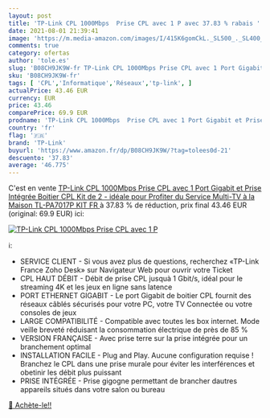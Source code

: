 ```yaml
---
layout: post
title: 'TP-Link CPL 1000Mbps  Prise CPL avec 1 P avec 37.83 % rabais '
date: 2021-08-01 21:39:41
image: 'https://m.media-amazon.com/images/I/415K6gomCkL._SL500_._SL400_.jpg'
comments: true
category: ofertas
author: 'tole.es'
slug: 'B08CH9JK9W-fr TP-Link CPL 1000Mbps Prise CPL avec 1 Port Gigabit et...'
sku: 'B08CH9JK9W-fr'
tags: [ 'CPL','Informatique','Réseaux','tp-link', ]
actualPrice: 43.46 EUR
currency: EUR
price: 43.46
comparePrice: 69.9 EUR
prodname: 'TP-Link CPL 1000Mbps  Prise CPL avec 1 Port Gigabit et Prise Intégrée  Boitier CPL Kit de 2 - idéale pour Profiter du Service Multi-TV à la Maison TL-PA7017P KIT FR '
country: 'fr'
flag: '🇫🇷'
brand: 'TP-Link'
buyurl: 'https://www.amazon.fr/dp/B08CH9JK9W/?tag=tolees0d-21'
descuento: '37.83'
average: '46.775'
---
```


C'est en vente [TP-Link CPL 1000Mbps  Prise CPL avec 1 Port Gigabit et Prise Intégrée  Boitier CPL Kit de 2 - idéale pour Profiter du Service Multi-TV à la Maison TL-PA7017P KIT FR ](https://www.amazon.fr/dp/B08CH9JK9W/?tag=tolees0d-21)  à  37.83 % de réduction, prix final  43.46 EUR (original: 69.9 EUR) ici:

[![TP-Link CPL 1000Mbps  Prise CPL avec 1 P](https://m.media-amazon.com/images/I/415K6gomCkL._SL500_._SL400_.jpg)](https://www.amazon.fr/dp/B08CH9JK9W/?tag=tolees0d-21)

ℹ️:

- SERVICE CLIENT - Si vous avez plus de questions, recherchez «TP-Link France Zoho Desk» sur Navigateur Web pour ouvrir votre Ticket
- CPL HAUT DÉBIT - Débit de prise CPL jusquà 1 Gbit/s, idéal pour le streaming 4K et les jeux en ligne sans latence
- PORT ETHERNET GIGABIT - Le port Gigabit de boitier CPL fournit des réseaux câblés sécurisés pour votre PC, votre TV Connectée ou votre consoles de jeux
- LARGE COMPATIBILITÉ - Compatible avec toutes les box internet. Mode veille breveté réduisant la consommation électrique de près de 85 %
- VERSION FRANÇAISE - Avec prise terre sur la prise intégrée pour un branchement optimal
- INSTALLATION FACILE - Plug and Play. Aucune configuration requise ! Branchez le CPL dans une prise murale pour éviter les interférences et obetinir les débit plus puissant
- PRISE INTÉGRÉE - Prise gigogne permettant de brancher dautres appareils situés dans votre salon ou bureau

[🛒 Achète-le!!](https://www.amazon.fr/dp/B08CH9JK9W/?tag=tolees0d-21)
